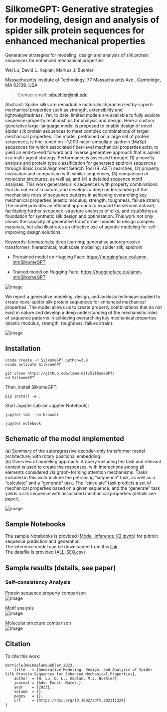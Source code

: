 # SilkomeGPT: Generative strategies for modeling, design and analysis of spider silk protein sequences for enhanced mechanical properties
Generative strategies for modeling, design and analysis of silk protein sequences for enhanced mechanical properties

Wei Lu, David L. Kaplan, Markus J. Buehler 

Massachusetts Institute of Technology, 77 Massachusetts Ave., Cambridge, MA 02139, USA 

> Contact email: mbuehler@mit.edu

Abstract: Spider silks are remarkable materials characterized by superb mechanical properties such as strength, extensibility and lightweightedness. Yet, to date, limited models are available to fully explore sequence-property relationships for analysis and design. Here a custom generative large-language model is proposed to enable design of novel spider silk protein sequences to meet complex combinations of target mechanical properties. The model, pretrained on a large set of protein sequences, is fine-tuned on ~1,000 major ampullate spidroin (MaSp) sequences for which associated fiber-level mechanical properties exist, to yield an end-to-end forward and inverse generative approach that is aplied in a multi-agent strategy. Performance is assessed through: (1) a novelty analysis and protein type classification for generated spidroin sequences through Basic Local Alignment Search Tool (BLAST) searches, (2) property evaluation and comparison with similar sequences, (3) comparison of molecular structures, as well as, and (4) a detailed sequence motif analyses. This work generates silk sequences with property combinations that do not exist in nature, and develops a deep understanding of the mechanistic roles of sequence patterns in achieving overarching key mechanical properties (elastic modulus, strength, toughness, failure strain). The model provides an efficient approach to expand the silkome dataset, facilitating further sequence-structure analyses of silks, and establishes a foundation for synthetic silk design and optimization. This work not only shows the capacity of generative transformer models to design complex materials, but also illustrates an effective use of agentic modeling for self-improving design solutions. 

Keywords: biomaterials; deep learning; generative autoregressive transformer; hierarchical; multiscale modeling; spider silk; spidroin

* Pretrained model on Hugging Face: https://huggingface.co/lamm-mit/SilkomeGPT

* Trained model on Hugging Face: https://huggingface.co/lamm-mit/SilkomeGPT 

![image](https://github.com/lamm-mit/SilkomeGPT/assets/101393859/bfb2b832-f806-4d5d-9068-0ec982784e93)

We report a generative modeling, design, and analysis technique applied to create novel spider silk protein sequences for enhanced mechanical properties. The model allows us to create property combinations that do not exist in nature and develop a deep understanding of the mechanistic roles of sequence patterns in achieving overarching key mechanical properties (elastic modulus, strength, toughness, failure strain).

![image](https://github.com/lamm-mit/SilkomeGPT/assets/101393859/8661d281-12a8-4507-b610-939377a1b694)

## Installation
```
conda create -n SilkomeGPT python=3.8
conda activate SilkomeGPT
```
```
git clone https://github.com/lamm-mit/SilkomeGPT/
cd SilkomeGPT
```
Then, install SilkomeGPT:
```
pip install -e .
```
Start Jupyter Lab (or Jupyter Notebook):
```
jupyter-lab --no-browser
```
```
jupyter notebook
```

## Schematic of the model implemented
(a) Summary of the autoregressive decoder-only transformer model architecture, with rotary positional embedding.    
(b) Overview of modeling approach. A query including the task and relevant context is used to create the responses, with interactions among all elements considered via graph-forming attention mechanisms. Tasks included in this work include the petraining “sequence” task, as well as a “calculate” and a “generate” task. The “calculate” task predicts a set of mechanical properties based on a given sequence, and the “generate” task yields a silk sequence with associated mechanical properties (details see paper). 

![image](https://github.com/lamm-mit/SilkomeGPT/assets/101393859/599c30af-7ef0-4950-ae92-13c229a982ea)

## Sample Notebooks
The sample Notebooks is provided ([Model_inference_V2.ipynb](https://github.com/lamm-mit/SilkomeGPT/blob/73ac8a98c48ee6285f1529b7e0c1debc885086b4/Model_inference_V2.ipynb)) for pidroin sequence prediction and generation    
The inference model can be downloaded from this [link](https://www.dropbox.com/scl/fi/julfytszav7yx4go9b6ai/GPTNeoLAMM_medium_FineTuned_SolSilk_local_works_NEWDATA_F74690ac860b1b87585458a4d620b3686af07d4d.zip?rlkey=i25pn4jkpgpoel9bnymboy9ij&dl=0)    
The datafile is provided ([ALL_SEQ.csv](https://github.com/lamm-mit/SilkomeGPT/blob/73ac8a98c48ee6285f1529b7e0c1debc885086b4/ALL_SEQ.csv))    

## Sample results (details, see paper)
### Self-consistency Analysis
Protein sequence property comparison    
![image](https://github.com/lamm-mit/SilkomeGPT/assets/101393859/ea0f1073-8d69-4d54-8d39-5ac3c9cf76ef)

Motif analysis    
![image](https://github.com/lamm-mit/SilkomeGPT/assets/101393859/5357e500-dae8-41a4-b699-9f949d245150)

Molecular structure comparison    
![image](https://github.com/lamm-mit/SilkomeGPT/assets/101393859/2f446c2e-f762-44ad-8b85-6caaeecb7c7f)

## Citation
To cite this work:
```
@article{WeiKaplanBuehler_2023,
    title   = {Generative Modeling, Design, and Analysis of Spider Silk Protein Sequences for Enhanced Mechanical Properties},
    author  = {W. Lu, D. L., Kaplan, M.J. Buehler},
    journal = {Adv. Funct. Mater.},
    year    = {2023},
    volume  = {},
    pages   = {},
    url     = {https://doi.org/10.1002/adfm.202311324}
}
```
